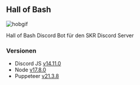 ## Hall of Bash

![hobgif](https://github.com/regenmantel/Hall-of-Bash/assets/20355730/dcfbd6ad-d850-4a7d-be71-f30a952fdd7e)


Hall of Bash Discord Bot für den SKR Discord Server

### Versionen
- Discord JS [v14.11.0](https://discord.js.org)
- Node [v17.8.0](https://nodejs.org/de)
- Puppeteer [v21.3.8](https://github.com/puppeteer/puppeteer/releases/tag/puppeteer-v21.3.8)
